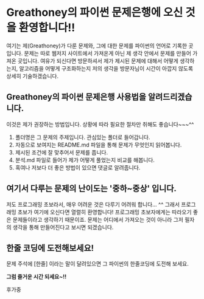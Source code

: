 # Greathoney의 파이썬 문제은행에 오신 것을 환영합니다!!

여기는 제(Greathoney)가 다룬 문제와, 그에 대한 문제를 파이썬의 언어로 기록한 곳입니다.
문제는 따로 웹저지 사이트에서 가져온게 아닌 제 생각 안에서 문제를 만들어 가져온 곳입니다.
여유가 되신다면 방문하셔서 제가 제시된 문제에 대해서 어떻게 생각하는지,
알고리즘을 어떻게 구조화하는지 저의 생각을 방문자님이 시간이 아깝지 않도록 상세히 기술하겠습니다.

## Greathoney의 파이썬 문제은행 사용법을 알려드리겠습니다.
이것은 제가 권장하는 방법입니다. 상황에 따라 필요한 절차만 취해도 좋습니다~~~^^
1. 폴더명은 그 문제의 주제입니다. 관심있는 폴더로 들어갑니다.
2. 자동으로 보여지는 README.md 파일을 통해 문제가 무엇인지 읽어봅니다.
3. 제시된 조건에 잘 맞추어서 문제를 풉니다.
4. 분석.md 파일로 들어가 제가 어떻게 풀었는지 비교를 해봅니다.
5. 혹여나 저보다 더 좋은 방법이 있으면 댓글로 알려줍니다.

## 여기서 다루는 문제의 난이도는 '중하~중상' 입니다.
저도 프로그래밍 초보라서, 매우 어려운 것은 다루기 어려워 합니다... ^^
그래서 프로그래밍 초보가 여기에 오신다면 열렬히 환영합니다!
프로그래밍 초보자에게는 따라오기 좋은 문제들이라고 생각하기 때문이죠.
문제는 어디에서 가져오는 것이 아니라 그저 필자의 생각을 통해 만들어진다고 보시면 되겠습니다.

## 한줄 코딩에 도전해보세요!
문제 주석에 [한줄] 이라는 말이 달려있으면 그  파이썬의 한줄코딩에 도전해 보세요.

**그럼 즐거운 시간 되세요~!!**

후가중

